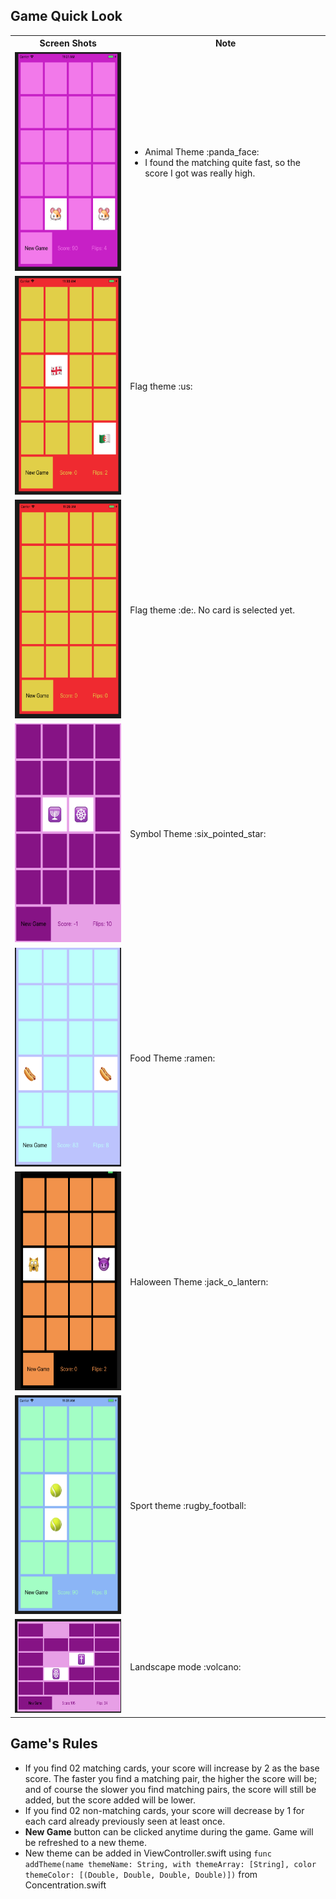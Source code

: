 ## Game Quick Look
<table>
    <tbody>
        <tr>
            <th>
                Screen Shots
            </th>
            <th>
                Note
            </th>
        </tr>
        <tr>
            <td>
                <img src="https://github.com/lienmly/ConcentrationGame/blob/master/GameScreenShots/animalTheme.png" height="350" >
            </td>
            <td>
                <ul>
                    <li>Animal Theme :panda_face:</li>
                    <li>I found the matching quite fast, so the score I got was really high.</li>
                </ul>
            </td>
        </tr>
        <tr>
            <td>
                <img src="https://github.com/lienmly/ConcentrationGame/blob/master/GameScreenShots/flagTheme.png"  height="350" >
            </td>
            <td>
                Flag theme :us:
            </td>
        </tr>
        <tr>
            <td><img src="https://github.com/lienmly/ConcentrationGame/blob/master/GameScreenShots/flagThemeNoneSelected.png"  height="350" ></td>
            <td>Flag theme :de:. No card is selected yet.</td>
        </tr>
        <tr>
            <td><img src="https://github.com/lienmly/ConcentrationGame/blob/master/GameScreenShots/symbolTheme.png"  height="350" ></td>
            <td>Symbol Theme :six_pointed_star:</td>
        </tr>
        <tr>
            <td><img src="https://github.com/lienmly/ConcentrationGame/blob/master/GameScreenShots/foodTheme.png"  height="350" ></td>
            <td>Food Theme :ramen:</td>
        </tr>
        <tr>
            <td><img src="https://github.com/lienmly/ConcentrationGame/blob/master/GameScreenShots/haloweenTheme.png"  height="350" ></td>
            <td>Haloween Theme :jack_o_lantern:</td>
        </tr>
        <tr>
            <td><img src="https://github.com/lienmly/ConcentrationGame/blob/master/GameScreenShots/sportTheme.png"  height="350" ></td>
            <td>Sport theme :rugby_football:</td>
        </tr>
        <tr>
            <td><img src="https://github.com/lienmly/ConcentrationGame/blob/master/GameScreenShots/landscape.png"  height="150" ></td>
            <td>Landscape mode :volcano:</td>
        </tr>
    </tbody>
</table>

## Game's Rules
* If you find 02 matching cards, your score will increase by 2 as the base score. The faster you find a matching pair, the higher the score will be; and of course the slower you find matching pairs, the score will still be added, but the score added will be lower.
* If you find 02 non-matching cards, your score will decrease by 1 for each card already previously seen at least once.
* **New Game** button can be clicked anytime during the game. Game will be refreshed to a new theme.
* New theme can be added in ViewController.swift using `func addTheme(name themeName: String, with themeArray: [String], color themeColor: [(Double, Double, Double, Double)])` from Concentration.swift
